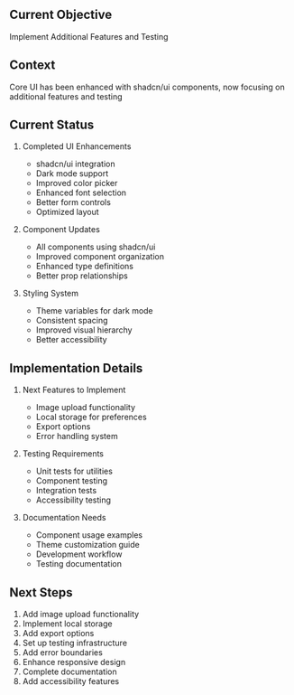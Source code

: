 ## Current Objective
Implement Additional Features and Testing

## Context
Core UI has been enhanced with shadcn/ui components, now focusing on additional features and testing

## Current Status
1. Completed UI Enhancements
   - shadcn/ui integration
   - Dark mode support
   - Improved color picker
   - Enhanced font selection
   - Better form controls
   - Optimized layout

2. Component Updates
   - All components using shadcn/ui
   - Improved component organization
   - Enhanced type definitions
   - Better prop relationships

3. Styling System
   - Theme variables for dark mode
   - Consistent spacing
   - Improved visual hierarchy
   - Better accessibility

## Implementation Details
1. Next Features to Implement
   - Image upload functionality
   - Local storage for preferences
   - Export options
   - Error handling system

2. Testing Requirements
   - Unit tests for utilities
   - Component testing
   - Integration tests
   - Accessibility testing

3. Documentation Needs
   - Component usage examples
   - Theme customization guide
   - Development workflow
   - Testing documentation

## Next Steps
1. Add image upload functionality
2. Implement local storage
3. Add export options
4. Set up testing infrastructure
5. Add error boundaries
6. Enhance responsive design
7. Complete documentation
8. Add accessibility features
